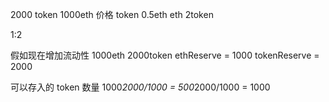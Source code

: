 2000 token 1000eth
价格
token 0.5eth
eth 2token

1:2

假如现在增加流动性 1000eth 2000token
ethReserve = 1000
tokenReserve = 2000

可以存入的 token 数量
1000*2000/1000 =
500*2000/1000 = 1000
